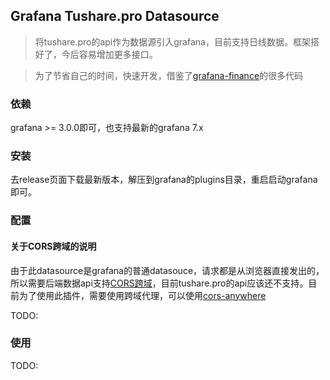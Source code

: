 ## Grafana Tushare.pro Datasource
> 将tushare.pro的api作为数据源引入grafana，目前支持日线数据。框架搭好了，今后容易增加更多接口。

> 为了节省自己的时间，快速开发，借鉴了[grafana-finance](https://github.com/ayoungprogrammer/grafana-finance)的很多代码

### 依赖
grafana >= 3.0.0即可，也支持最新的grafana 7.x

### 安装
去release页面下载最新版本，解压到grafana的plugins目录，重启启动grafana即可。

### 配置
#### 关于CORS跨域的说明
由于此datasource是grafana的普通datasouce，请求都是从浏览器直接发出的，所以需要后端数据api支持[CORS跨域](https://developer.mozilla.org/en-US/docs/Web/HTTP/CORS)，目前tushare.pro的api应该还不支持。目前为了使用此插件，需要使用跨域代理，可以使用[cors-anywhere](https://github.com/Rob--W/cors-anywhere)


TODO:

### 使用
TODO:
